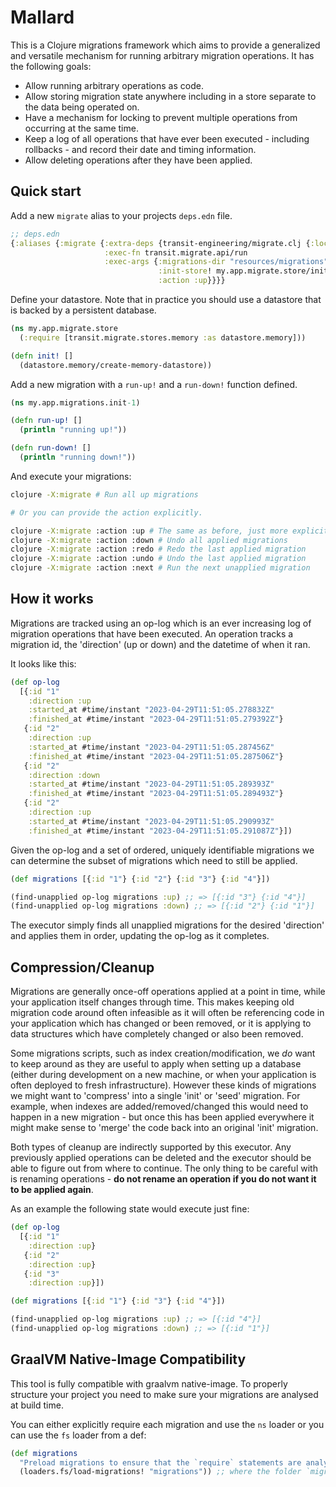 # Mallard

This is a Clojure migrations framework which aims to provide a generalized and versatile mechanism for running arbitrary migration operations. It has the following goals:

+ Allow running arbitrary operations as code.
+ Allow storing migration state anywhere including in a store separate to the data being operated on.
+ Have a mechanism for locking to prevent multiple operations from occurring at the same time.
+ Keep a log of all operations that have ever been executed - including rollbacks - and record their date and timing information.
+ Allow deleting operations after they have been applied.

## Quick start

Add a new `migrate` alias to your projects `deps.edn` file.

```clj
;; deps.edn
{:aliases {:migrate {:extra-deps {transit-engineering/migrate.clj {:local/root "RELEASE"}}
                     :exec-fn transit.migrate.api/run
                     :exec-args {:migrations-dir "resources/migrations"
                                 :init-store! my.app.migrate.store/init!
                                 :action :up}}}}
```

Define your datastore. Note that in practice you should use a datastore that is backed by a persistent database.

```clj
(ns my.app.migrate.store
  (:require [transit.migrate.stores.memory :as datastore.memory]))

(defn init! []
  (datastore.memory/create-memory-datastore))
```

Add a new migration with a `run-up!` and a `run-down!` function defined.

```clj
(ns my.app.migrations.init-1)

(defn run-up! []
  (println "running up!"))

(defn run-down! []
  (println "running down!"))
```

And execute your migrations:

```bash
clojure -X:migrate # Run all up migrations

# Or you can provide the action explicitly.

clojure -X:migrate :action :up # The same as before, just more explicit
clojure -X:migrate :action :down # Undo all applied migrations
clojure -X:migrate :action :redo # Redo the last applied migration
clojure -X:migrate :action :undo # Undo the last applied migration
clojure -X:migrate :action :next # Run the next unapplied migration
```

## How it works

Migrations are tracked using an op-log which is an ever increasing log of migration operations that have been executed. An operation tracks a migration id, the 'direction' (up or down) and the datetime of when it ran.

It looks like this:

```clj
(def op-log
  [{:id "1"
    :direction :up
    :started_at #time/instant "2023-04-29T11:51:05.278832Z"
    :finished_at #time/instant "2023-04-29T11:51:05.279392Z"}
   {:id "2"
    :direction :up
    :started_at #time/instant "2023-04-29T11:51:05.287456Z"
    :finished_at #time/instant "2023-04-29T11:51:05.287506Z"}
   {:id "2"
    :direction :down
    :started_at #time/instant "2023-04-29T11:51:05.289393Z"
    :finished_at #time/instant "2023-04-29T11:51:05.289493Z"}
   {:id "2"
    :direction :up
    :started_at #time/instant "2023-04-29T11:51:05.290993Z"
    :finished_at #time/instant "2023-04-29T11:51:05.291087Z"}])
```

Given the op-log and a set of ordered, uniquely identifiable migrations we can determine the subset of migrations which need to still be applied.

```clj
(def migrations [{:id "1"} {:id "2"} {:id "3"} {:id "4"}])

(find-unapplied op-log migrations :up) ;; => [{:id "3"} {:id "4"}]
(find-unapplied op-log migrations :down) ;; => [{:id "2"} {:id "1"}]
```

The executor simply finds all unapplied migrations for the desired 'direction' and applies them in order, updating the op-log as it completes.

## Compression/Cleanup

Migrations are generally once-off operations applied at a point in time, while your application itself changes through time. This makes keeping old migration code around often infeasible as it will often be referencing code in your application which has changed or been removed, or it is applying to data structures which have completely changed or also been removed.

Some migrations scripts, such as index creation/modification, we _do_ want to keep around as they are useful to apply when setting up a database (either during development on a new machine, or when your application is often deployed to fresh infrastructure). However these kinds of migrations we might want to 'compress' into a single 'init' or 'seed' migration. For example, when indexes are added/removed/changed this would need to happen in a new migration - but once this has been applied everywhere it might make sense to 'merge' the code back into an original 'init' migration.

Both types of cleanup are indirectly supported by this executor. Any previously applied operations can be deleted and the executor should be able to figure out from where to continue. The only thing to be careful with is renaming operations - **do not rename an operation if you do not want it to be applied again**.

As an example the following state would execute just fine:

```clj
(def op-log
  [{:id "1"
    :direction :up}
   {:id "2"
    :direction :up}
   {:id "3"
    :direction :up}])

(def migrations [{:id "1"} {:id "3"} {:id "4"}])

(find-unapplied op-log migrations :up) ;; => [{:id "4"}]
(find-unapplied op-log migrations :down) ;; => [{:id "1"}]
```

## GraalVM Native-Image Compatibility

This tool is fully compatible with graalvm native-image. To properly structure your project you need to make sure your migrations are analysed at build time.

You can either explicitly require each migration and use the `ns` loader or you can use the `fs` loader from a def:

```clj
(def migrations 
  "Preload migrations to ensure that the `require` statements are analysed during native-image compilation"
  (loaders.fs/load-migrations! "migrations")) ;; where the folder `migrations` is on your classpath.
```
